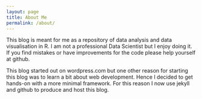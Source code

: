 ```yaml
---
layout: page
title: About Me
permalink: /about/
---
```

This blog is meant for me as a repository of data analysis and data visualisation in R. I am not a professional Data Scientist but I enjoy doing it. If you find mistakes or have improvements for the code please help yourself at github.

This blog started out on wordpress.com but one other reason for starting this blog was to learn a bit about web development. Hence I decided to get hands-on with a more minimal framework. For this reason I now use jekyll and github to produce and host this blog.
